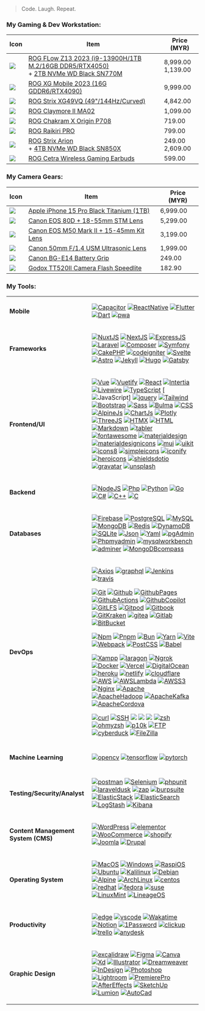 > Code. Laugh. Repeat.

### My Gaming & Dev Workstation:

| Icon | Item | Price (MYR) |
| - | - | - |
| ![](https://img.icons8.com/color/24/laptop.png) | [ROG FLow Z13 2023 (i9-13900H/1TB M.2/16GB DDR5/RTX4050)](https://shope.ee/8f4vnwyqgh) <br> + [2TB NVMe WD Black SN770M](https://shope.ee/6V0RH0WD93) | 8,999.00 <br> 1,139.00 |
| ![](https://img.icons8.com/color/24/video-card.png) | [ROG XG Mobile 2023 (16G GDDR6/RTX4090)](https://shope.ee/8zhmO2vx18) | 9,999.00 |
| ![](https://img.icons8.com/color/24/monitor.png) | [ROG Strix XG49VQ (49"/144Hz/Curved)](https://shope.ee/8f4vp0Tmx1) | 4,842.00 |
| ![](https://img.icons8.com/color/24/keyboard.png) | [ROG Claymore II MA02](https://shope.ee/9zaJPCMJ8d) | 1,099.00 |
| ![](https://img.icons8.com/color/24/mouse.png) | [ROG Chakram X Origin P708](https://shope.ee/8KS5QXrkfZ) | 719.00 |
| ![](https://img.icons8.com/color/24/nintendo-switch-pro-controller.png) | [ROG Raikiri PRO](https://shope.ee/5fRKI5g23B) | 799.00 |
| ![](https://img.icons8.com/color/24/ssd.png) | [ROG Strix Arion](https://shope.ee/3VMpeeQnid) <br> + [4TB NVMe WD Black SN850X](https://shope.ee/4KvweShEDz) | 249.00 <br> 2,609.00 |
| ![](https://img.icons8.com/color/24/earbud-headphones.png) | [ROG Cetra Wireless Gaming Earbuds](https://shope.ee/B6O60YoTH) | 599.00 |

<!-- |  Icon | Name | Price (MYR) |
| - | - | - |

| ![](https://img.icons8.com/color/24/visual-game-boy.png) | [ROG Ally Z1](https://shope.ee/9exT22I5WV) <br> + [2TB NVMe WD Black SN770M](https://shope.ee/6V0RH0WD93) | 3,999.00 <br> 1,139.00 |

| ![](https://img.icons8.com/color/24/office-chair-2.png) | [ROG SL300C Chariot](https://shope.ee/9exT3ZsVaK) | 2,600.00 |

| ![](https://img.icons8.com/color/24/smartphone.png) | [ROG Phone 8 Pro (1TB/24GB)](https://shope.ee/g2eguXFEl) | 5,999.00 |

| ![](https://img.icons8.com/color/24/fan-speed.png) | [ROG AeroActive Cooler X for 8/8 Pro](https://shope.ee/9exTPQv3Uv) | 349.00 |


| ![](https://img.icons8.com/color/24/apple-watch-apps.png) | [Apple Watch Ultra 2 (49mm/GPS+Cellular)](https://shope.ee/5V7uRjYCGM) | 3,799.00 |

| ![](https://img.icons8.com/color/24/earbud-headphones.png) | [Apple AirPods Pro 2nd-Gen (USB-C)](https://shope.ee/9KKd19jNBp) | 1,099.00 |

-->


### My Camera Gears:

| Icon | Item | Price (MYR) |
| - | - | - |
| ![](https://img.icons8.com/color/24/iphone-x.png) | [Apple iPhone 15 Pro Black Titanium (1TB)](https://shope.ee/9A1CoUkETL) | 6,999.00 |
| ![](https://img.icons8.com/color/24/slr-large-lens.png) | [Canon EOS 80D + 18-55mm STM Lens](https://shope.ee/8KS6uPN3J2) | 5,299.00 |
| ![](https://img.icons8.com/color/24/compact-camera.png) | [Canon EOS M50 Mark II + 15-45mm Kit Lens](https://shope.ee/2q7AMNoq4O) | 3,199.00 |
| ![](https://img.icons8.com/color/24/small-lens.png) | [Canon 50mm F/1.4 USM Ultrasonic Lens](https://shope.ee/5fRLjUP5FJ) | 1,999.00 |
| ![](https://img.icons8.com/color/24/charge-battery.png) | [Canon BG-E14 Battery Grip](https://shope.ee/3fgHLm2V87) | 249.00 |
| ![](https://img.icons8.com/color/24/flash-on.png) | [Godox TT520II Camera Flash Speedlite](https://shope.ee/g2fmHZaLY) | 182.90 |


### My Tools:

<table>
<!-- ----- ----- ----- ----- ----- ----- ----- ----- ----- ----- -->
<tr>
<td>

#### Mobile

</td>
<td>

[![Capacitor](https://img.shields.io/badge/-capacitor-111?style=for-the-badge&logo=capacitor)](https://capacitorjs.com/)
[![ReactNative](https://img.shields.io/badge/-React_Native-111?style=for-the-badge&logo=react)](https://reactnative.dev/)
[![Flutter](https://img.shields.io/badge/-Flutter-111?style=for-the-badge&logo=Flutter)](https://flutter.dev/)
[![Dart](https://img.shields.io/badge/-Dart-111?style=for-the-badge&logo=Dart)](https://dart.dev/)
[![pwa](https://img.shields.io/badge/-pwa-111?style=for-the-badge&logo=pwa)](https://web.dev/learn/pwa/)

</td>
</tr>
<!-- ----- ----- ----- ----- ----- ----- ----- ----- ----- ----- -->
<tr>
<td>

#### Frameworks

</td>
<td>

[![NuxtJS](https://img.shields.io/badge/-Nuxt-111?style=for-the-badge&logo=nuxt.js)](https://nuxt.com/)
[![NextJS](https://img.shields.io/badge/-Next-111?style=for-the-badge&logo=next.js)](https://nextjs.org/)
[![ExpressJS](https://img.shields.io/badge/-Express-111?style=for-the-badge&logo=express)](https://expressjs.com/)
[![Laravel](https://img.shields.io/badge/-Laravel-111?style=for-the-badge&logo=laravel)](https://laravel.com/)
[![Composer](https://img.shields.io/badge/-composer-111?style=for-the-badge&logo=composer)](https://getcomposer.org/)
[![Symfony](https://img.shields.io/badge/-Symfony-111?style=for-the-badge&logo=symfony)](https://symfony.com/)
[![CakePHP](https://img.shields.io/badge/-CakePhp-111?style=for-the-badge&logo=cakephp)](https://cakephp.org/)
[![codeigniter](https://img.shields.io/badge/-codeigniter-111?style=for-the-badge&logo=codeigniter)](https://codeigniter.com/)
[![Svelte](https://img.shields.io/badge/-svelte-111?style=for-the-badge&logo=svelte)](https://svelte.dev/)
[![Astro](https://img.shields.io/badge/-Astro-111?style=for-the-badge&logo=Astro)](https://astro.build/)
[![Jekyll](https://img.shields.io/badge/-Jekyll-111?style=for-the-badge&logo=Jekyll)](https://jekyllrb.com/)
[![Hugo](https://img.shields.io/badge/-hugo-111?style=for-the-badge&logo=Hugo)](https://gohugo.io/)
[![Gatsby](https://img.shields.io/badge/-Gatsby-111?style=for-the-badge&logo=Gatsby)](https://gatsbyjs.com/)

</td>
</tr>
<!-- ----- ----- ----- ----- ----- ----- ----- ----- ----- ----- -->
<tr>
<td>

#### Frontend/UI

</td>
<td>

[![Vue](https://img.shields.io/badge/-vue-111?style=for-the-badge&logo=vue.js)](https://vuejs.org/)
[![Vuetify](https://img.shields.io/badge/-vuetify-111?style=for-the-badge&logo=vuetify)](https://vuetifyjs.com/)
[![React](https://img.shields.io/badge/-React-111?style=for-the-badge&logo=react)](https://react.dev/)
[![Intertia](https://img.shields.io/badge/-intertia-111?style=for-the-badge&logo=inertia)](https://inertiajs.com/)
[![Livewire](https://img.shields.io/badge/-livewire-111?style=for-the-badge&logo=livewire)](https://laravel-livewire.com/)
[![TypeScript](https://img.shields.io/badge/-TypeScript-111?style=for-the-badge&logo=typescript)](https://typescriptlang.org/)
[![JavaScript](https://img.shields.io/badge/-JavaScript-111?style=for-the-badge&logo=javascript)]
[![jquery](https://img.shields.io/badge/-jquery-111?style=for-the-badge&logo=jquery)](https://w3schools.com/js/)
[![Tailwind](https://img.shields.io/badge/-Tailwind-111?style=for-the-badge&logo=tailwindcss)](https://tailwindcss.com/)
[![Bootstrap](https://img.shields.io/badge/-Bootstrap-111?style=for-the-badge&logo=bootstrap)](https://getbootstrap.com/)
[![Sass](https://img.shields.io/badge/-Sass-111?style=for-the-badge&logo=sass)](https://sass-lang.com/)
[![Bulma](https://img.shields.io/badge/-Bulma-111?style=for-the-badge&logo=bulma)](https://bulma.io/)
[![CSS](https://img.shields.io/badge/-css-111?style=for-the-badge&logo=css3)](https://w3schools.com/css/)
[![AlpineJs](https://img.shields.io/badge/-alpine.js-111?style=for-the-badge&logo=alpine.js)](https://alpinejs.dev/)
[![ChartJs](https://img.shields.io/badge/-chart.js-111?style=for-the-badge&logo=chart.js)](https://chartjs.org/)
[![Plotly](https://img.shields.io/badge/-plotly.js-111?style=for-the-badge&logo=plotly)](https://plotly.com/javascript/)
[![ThreeJS](https://img.shields.io/badge/-three.js-111?style=for-the-badge&logo=three.js)](https://threejs.org/)
[![HTMX](https://img.shields.io/badge/-htmx-111?style=for-the-badge&logo=htmx)](https://htmx.org/)
[![HTML](https://img.shields.io/badge/-html-111?style=for-the-badge&logo=html5)](https://w3schools.com/html/)
[![Markdown](https://img.shields.io/badge/-markdown-111?style=for-the-badge&logo=markdown)](https://markdownguide.org/)
[![tabler](https://img.shields.io/badge/-tabler_icons-111?style=for-the-badge&logo=educative)](https://tabler.io/)
[![fontawesome](https://img.shields.io/badge/-fontawesome_icons-111?style=for-the-badge&logo=fontawesome)](https://fontawesome.com/)
[![materialdesign](https://img.shields.io/badge/-material_design-111?style=for-the-badge&logo=materialdesign)](https://material.io/)
[![materialdesignicons](https://img.shields.io/badge/-material_design_icons-111?style=for-the-badge&logo=materialdesignicons)](https://mui.com/material-ui/material-icons/)
[![mui](https://img.shields.io/badge/-material_design_ui-111?style=for-the-badge&logo=mui)](https://mui.com/)
[![uikit](https://img.shields.io/badge/-material_design_uikit-111?style=for-the-badge&logo=uikit)](https://getuikit.com/)
[![icons8](https://img.shields.io/badge/-icons8-111?style=for-the-badge&logo=icons8)](https://icons8.com/)
[![simpleicons](https://img.shields.io/badge/-simple_icons-111?style=for-the-badge&logo=simpleicons)](https://simpleicons.org/)
[![iconify](https://img.shields.io/badge/-iconify-111?style=for-the-badge&logo=iconify)](https://iconify.design/)
[![heroicons](https://img.shields.io/badge/-heroicons-111?style=for-the-badge&logo=sheild)](https://heroicons.com/)
[![shieldsdotio](https://img.shields.io/badge/-shields.io-111?style=for-the-badge&logo=shieldsdotio)](https://sheilds.io/)
[![gravatar](https://img.shields.io/badge/-gravatar-111?style=for-the-badge&logo=gravatar)](https://sheilds.io/)
[![unsplash](https://img.shields.io/badge/-unsplash-111?style=for-the-badge&logo=unsplash)](https://unsplash.com/)

</td>
</tr>
<!-- ----- ----- ----- ----- ----- ----- ----- ----- ----- ----- -->
<tr>
<td>

#### Backend

</td>
<td>

[![NodeJS](https://img.shields.io/badge/-NodeJs-111?style=for-the-badge&logo=node.js)](https://nodejs.org/en/download)
[![Php](https://img.shields.io/badge/-Php-111?style=for-the-badge&logo=php)](https://php.net/downloads.php)
[![Python](https://img.shields.io/badge/-Python-111?style=for-the-badge&logo=python)](https://python.org/downloads/)
[![Go](https://img.shields.io/badge/-go-111?style=for-the-badge&logo=go)](https://go.dev/dl/)
[![C#](https://img.shields.io/badge/-c%23-111?style=for-the-badge&logo=csharp)](https://w3schools.com/c#/)
[![C++](https://img.shields.io/badge/-c%2B%2B-111?style=for-the-badge&logo=Cplusplus)](https://w3schools.com/c++/)
[![C](https://img.shields.io/badge/-c-111?style=for-the-badge&logo=c)](https://w3schools.com/c/)

</td>
</tr>
<!-- ----- ----- ----- ----- ----- ----- ----- ----- ----- ----- -->
<tr>
<td>

#### Databases

</td>
<td>

[![Firebase](https://img.shields.io/badge/-firebase-111?style=for-the-badge&logo=firebase)](https://firebase.google.com/)
[![PostgreSQL](https://img.shields.io/badge/-PostgreSQL-111?style=for-the-badge&logo=postgresql)](https://postgresql.org/)
[![MySQL](https://img.shields.io/badge/-mysql-111?style=for-the-badge&logo=mysql)](https://mysql.com/)
[![MongoDB](https://img.shields.io/badge/-mongodb-111?style=for-the-badge&logo=mongodb)](https://mongodb.com/)
[![Redis](https://img.shields.io/badge/-redis-111?style=for-the-badge&logo=redis)](https://redis.io/)
[![DynamoDB](https://img.shields.io/badge/-DynamoDB-111?style=for-the-badge&logo=amazondynamodb)](https://aws.amazon.com/dynamodb/)
[![SQLite](https://img.shields.io/badge/-sqlite-111?style=for-the-badge&logo=sqlite)](https://sqlite.org/)
[![Json](https://img.shields.io/badge/-Json-111?style=for-the-badge&logo=json)](https://w3schools.com/whatis/whatis_json.asp)
[![Yaml](https://img.shields.io/badge/-Yaml-111?style=for-the-badge&logo=yaml)](https://yaml.org/)
[![pgAdmin](https://img.shields.io/badge/-pgAdmin-111?style=for-the-badge&logo=postgresql)](https://pgadmin.org/)
[![Phpmyadmin](https://img.shields.io/badge/-phpmyadmin-111?style=for-the-badge&logo=phpmyadmin)](https://phpmyadmin.net/)
[![mysqlworkbench](https://img.shields.io/badge/-mysql_workbench-111?style=for-the-badge&logo=mysqlworkbench)](https://mysql.com/products/workbench/)
[![adminer](https://img.shields.io/badge/-adminer-111?style=for-the-badge&logo=adminer)](https://adminer.org/)
[![MongoDBcompass](https://img.shields.io/badge/-mongodb_compass-111?style=for-the-badge&logo=mongodb)](https://mongodb.com/docs/compass/master/)

</td>
</tr>
<!-- ----- ----- ----- ----- ----- ----- ----- ----- ----- ----- -->
<tr>
<td>

#### DevOps

</td>
<td>

[![Axios](https://img.shields.io/badge/-Axios-111?style=for-the-badge&logo=axios)](https://axios-http.com/docs/intro)
[![graphql](https://img.shields.io/badge/-graphql-111?style=for-the-badge&logo=graphql)](https://graphql.org/)
[![Jenkins](https://img.shields.io/badge/-Jenkins-111?style=for-the-badge&logo=jenkins)](https://jenkins.io/)
[![travis](https://img.shields.io/badge/-travis-111?style=for-the-badge&logo=travis)](https://travis-ci.com/)

[![Git](https://img.shields.io/badge/-Git-111?style=for-the-badge&logo=git)](https://git-scm.com/)
[![Github](https://img.shields.io/badge/-Github-111?style=for-the-badge&logo=github)](https://github.com/)
[![GithubPages](https://img.shields.io/badge/-Github_Pages-111?style=for-the-badge&logo=githubpages)](https://pages.github.com/)
[![GithubActions](https://img.shields.io/badge/-github_actions-111?style=for-the-badge&logo=githubactions)](https://docs.github.com/en/actions)
[![GithubCopilot](https://img.shields.io/badge/-github_copilot-111?style=for-the-badge&logo=githubcopilot)](https://github.com/features/copilot)
[![GitLFS](https://img.shields.io/badge/-Git_LFS-111?style=for-the-badge&logo=gitlfs)](https://git-lfs.com/)
[![Gitpod](https://img.shields.io/badge/-Gitpod-111?style=for-the-badge&logo=gitpod)](https://gitpod.io/)
[![Gitbook](https://img.shields.io/badge/-Gitbook-111?style=for-the-badge&logo=gitbook)](https://git-scm.com/book/en/v2)
[![GitKraken](https://img.shields.io/badge/-GitKraken-111?style=for-the-badge&logo=gitkraken)](https://gitkraken.com/)
[![gitea](https://img.shields.io/badge/-gitea-111?style=for-the-badge&logo=gitea)](https://gitea.com/)
[![Gitlab](https://img.shields.io/badge/-Gitlab-111?style=for-the-badge&logo=gitlab)](https://gitlab.com/)
[![BitBucket](https://img.shields.io/badge/-BitBucket-111?style=for-the-badge&logo=bitbucket)](https://bitbucket.org/)

[![Npm](https://img.shields.io/badge/-Npm-111?style=for-the-badge&logo=npm)](https://npmjs.com/)
[![Pnpm](https://img.shields.io/badge/-Npm-111?style=for-the-badge&logo=pnpm)](https://pnpm.io/)
[![Bun](https://img.shields.io/badge/-Bun-111?style=for-the-badge&logo=bun)](https://bun.sh/)
[![Yarn](https://img.shields.io/badge/-Yarn-111?style=for-the-badge&logo=yarn)](https://yarnpkg.com/)
[![Vite](https://img.shields.io/badge/-vite-111?style=for-the-badge&logo=vite)](https://vitejs.dev/)
[![Webpack](https://img.shields.io/badge/-Webpack-111?style=for-the-badge&logo=webpack)](https://webpack.js.org/)
[![PostCSS](https://img.shields.io/badge/-PostCSS-111?style=for-the-badge&logo=postcss)](https://postcss.org/)
[![Babel](https://img.shields.io/badge/-Babel-111?style=for-the-badge&logo=babel)](https://babeljs.io/)

[![Xampp](https://img.shields.io/badge/-Xampp-111?style=for-the-badge&logo=xampp)](https://apachefriends.org/download.html)
[![laragon](https://img.shields.io/badge/-laragon-111?style=for-the-badge&logo=laragon)](https://laragon.org/download/)
[![Ngrok](https://img.shields.io/badge/-Ngrok-111?style=for-the-badge&logo=ngrok)](https://ngrok.com/download)
[![Docker](https://img.shields.io/badge/-Docker-111?style=for-the-badge&logo=docker)](https://docker.com/get-started/)
[![Vercel](https://img.shields.io/badge/-Vercel-111?style=for-the-badge&logo=vercel)](https://vercel.com/)
[![DigitalOcean](https://img.shields.io/badge/-Digital_Ocean-111?style=for-the-badge&logo=digitalocean)](https://digitalocean.com)
[![heroku](https://img.shields.io/badge/-heroku-111?style=for-the-badge&logo=heroku)](https://heroku.com/)
[![netlify](https://img.shields.io/badge/-netlify-111?style=for-the-badge&logo=netlify)](https://netlify.com/)
[![cloudflare](https://img.shields.io/badge/-cloudflare-111?style=for-the-badge&logo=cloudflare)](https://cloudflare.com/)
[![AWS](https://img.shields.io/badge/-AWS-111?style=for-the-badge&logo=amazonaws)](https://aws.amazon.com/)
[![AWSLambda](https://img.shields.io/badge/-AWSLambda-111?style=for-the-badge&logo=awslambda)](https://aws.amazon.com/lambda/)
[![AWSS3](https://img.shields.io/badge/-AWSS3-111?style=for-the-badge&logo=amazons3)](https://aws.amazon.com/s3/)
[![Nginx](https://img.shields.io/badge/-Nginx-111?style=for-the-badge&logo=nginx)](https://nginx.org/en/download.html)
[![Apache](https://img.shields.io/badge/-Apache-111?style=for-the-badge&logo=apache)](https://projects.apache.org/releases.html)
[![ApacheHadoop](https://img.shields.io/badge/-Apache_Hadoop-111?style=for-the-badge&logo=apachehadoop)](https://hadoop.apache.org/releases.html)
[![ApacheKafka](https://img.shields.io/badge/-Apache_Kafka-111?style=for-the-badge&logo=apachekafka)](https://kafka.apache.org/downloads)
[![ApacheCordova](https://img.shields.io/badge/-Apache_Cordova-111?style=for-the-badge&logo=apachecordova)](https://cordova.apache.org/)

[![curl](https://img.shields.io/badge/-curl-111?style=for-the-badge&logo=curl)](https://curl.se/)
[![SSH](https://img.shields.io/badge/-SSH-111?style=for-the-badge&logo=educative)](#)
[![](https://img.shields.io/badge/-bash-111?style=for-the-badge&logo=educative)](https://filezilla-project.org/)
[![](https://img.shields.io/badge/-shell-111?style=for-the-badge&logo=educative)](https://filezilla-project.org/)
[![](https://img.shields.io/badge/-fish-111?style=for-the-badge&logo=educative)](https://filezilla-project.org/)
[![zsh](https://img.shields.io/badge/-zsh-111?style=for-the-badge&logo=educative)](https://filezilla-project.org/)
[![ohmyzsh](https://img.shields.io/badge/-ohmyzsh-111?style=for-the-badge&logo=ohmyzsh)](https://filezilla-project.org/)
[![p10k](https://img.shields.io/badge/-p10k-111?style=for-the-badge&logo=p10k)](https://filezilla-project.org/)
[![FTP](https://img.shields.io/badge/-FTP-111?style=for-the-badge&logo=ftp)](#)
[![cyberduck](https://img.shields.io/badge/-cyberduck-111?style=for-the-badge&logo=cyberduck)](https://cyberduck.io/)
[![FileZilla](https://img.shields.io/badge/-FileZilla-111?style=for-the-badge&logo=filezilla)](https://filezilla-project.org/)


</td>
</tr>
<!-- ----- ----- ----- ----- ----- ----- ----- ----- ----- ----- -->
<tr>
<td>

#### Machine Learning

</td>
<td>

[![opencv](https://img.shields.io/badge/-opencv-111?style=for-the-badge&logo=opencv)](https://opencv.org/)
[![tensorflow](https://img.shields.io/badge/-tensorflow-111?style=for-the-badge&logo=tensorflow)](https://tensorflow.org/)
[![pytorch](https://img.shields.io/badge/-pytorch-111?style=for-the-badge&logo=pytorch)](https://pytorch.org/)

</td>
</tr>
<!-- ----- ----- ----- ----- ----- ----- ----- ----- ----- ----- -->
<tr>
<td>

#### Testing/Security/Analyst

</td>
<td>

[![postman](https://img.shields.io/badge/-postman-111?style=for-the-badge&logo=postman)](https://postman.com/)
[![Selenium](https://img.shields.io/badge/-Selenium-111?style=for-the-badge&logo=Selenium)](https://selenium.dev/)
[![phpunit](https://img.shields.io/badge/-phpunit-111?style=for-the-badge&logo=phpunit)](https://phpunit.de/)
[![laraveldusk](https://img.shields.io/badge/-laravel_dusk-111?style=for-the-badge&logo=laraveldusk)](https://laravel.com/docs/10.x/dusk)
[![zap](https://img.shields.io/badge/-zap-111?style=for-the-badge&logo=zap)](https://zaproxy.org/)
[![burpsuite](https://img.shields.io/badge/-burpsuite-111?style=for-the-badge&logo=burpsuite)](https://portswigger.net/burp)
[![ElasticStack](https://img.shields.io/badge/-ElasticStack-111?style=for-the-badge&logo=ElasticStack)](https://elastic.co/elastic-stack/)
[![ElasticSearch](https://img.shields.io/badge/-elasticsearch-111?style=for-the-badge&logo=elasticsearch)](https://elastic.co/elasticsearch)
[![LogStash](https://img.shields.io/badge/-LogStash-111?style=for-the-badge&logo=LogStash)](https://elastic.co/logstash)
[![Kibana](https://img.shields.io/badge/-Kibana-111?style=for-the-badge&logo=Kibana)](https://elastic.co/kibana)

</td>
</tr>
<!-- ----- ----- ----- ----- ----- ----- ----- ----- ----- ----- -->
<tr>
<td>

#### Content Management System (CMS)

</td>
<td>

[![WordPress](https://img.shields.io/badge/-WordPress-111?style=for-the-badge&logo=wordpress)](https://wordpress.com/)
[![elementor](https://img.shields.io/badge/-elementor-111?style=for-the-badge&logo=elementor)](https://elementor.com/)
[![WooCommerce](https://img.shields.io/badge/-WooCommerce-111?style=for-the-badge&logo=woocommerce)](https://woo.com/)
[![shopify](https://img.shields.io/badge/-shopify-111?style=for-the-badge&logo=shopify)](https://shopify.com)
[![Joomla](https://img.shields.io/badge/-Joomla-111?style=for-the-badge&logo=joomla)](https://joomla.org/)
[![Drupal](https://img.shields.io/badge/-Drupal-111?style=for-the-badge&logo=drupal)](https://drupal.org/)

</td>
</tr>
<!-- ----- ----- ----- ----- ----- ----- ----- ----- ----- ----- -->
<tr>
<td>

#### Operating System

</td>
<td>

[![MacOS](https://img.shields.io/badge/-macos-111?style=for-the-badge&logo=macos)](https://support.apple.com/macos)
[![Windows](https://img.shields.io/badge/-windows-111?style=for-the-badge&logo=windows11)](https://microsoft.com/software-download/windows11)
[![RaspiOS](https://img.shields.io/badge/-RaspberryPi_OS-111?style=for-the-badge&logo=raspberrypi)](https://raspberrypi.com/)
[![Ubuntu](https://img.shields.io/badge/-ubuntu-111?style=for-the-badge&logo=ubuntu)](https://ubuntu.com/download)
[![Kalilinux](https://img.shields.io/badge/-kali-111?style=for-the-badge&logo=kalilinux)](https://kali.org/get-kali/#kali-platforms)
[![Debian](https://img.shields.io/badge/-debian-111?style=for-the-badge&logo=debian)](https://debian.org/)
[![Alpine](https://img.shields.io/badge/-alpine-111?style=for-the-badge&logo=alpinelinux)](https://alpinelinux.org/)
[![ArchLinux](https://img.shields.io/badge/-arch-111?style=for-the-badge&logo=archlinux)](https://archlinux.org/)
[![centos](https://img.shields.io/badge/-centos-111?style=for-the-badge&logo=centos)](https://centos.org/download/)
[![redhat](https://img.shields.io/badge/-redhat-111?style=for-the-badge&logo=redhat)](https://redhat.com/en/technologies/linux-platforms/enterprise-linux)
[![fedora](https://img.shields.io/badge/-fedora-111?style=for-the-badge&logo=fedora)](https://fedoraproject.org/)
[![suse](https://img.shields.io/badge/-suse-111?style=for-the-badge&logo=suse)](https://suse.com/products/)
[![LinuxMint](https://img.shields.io/badge/-mint-111?style=for-the-badge&logo=linuxmint)](https://linuxmint.com/download.php)
[![LineageOS](https://img.shields.io/badge/-lineageos-111?style=for-the-badge&logo=lineageos)](https://download.lineageos.org/changes)

</td>
</tr>
<!-- ----- ----- ----- ----- ----- ----- ----- ----- ----- ----- -->
<tr>
<td>

#### Productivity

</td>
<td>

[![edge](https://img.shields.io/badge/-edge-111?style=for-the-badge&logo=microsoftedge)](https://microsoft.com/en-us/edge/download)
[![vscode](https://img.shields.io/badge/-VSCODE-111?style=for-the-badge&logo=visualstudiocode)](https://code.visualstudio.com/)
[![Wakatime](https://img.shields.io/badge/-Wakatime-111?style=for-the-badge&logo=wakatime)](https://wakatime.com/)
[![Notion](https://img.shields.io/badge/-Notion-111?style=for-the-badge&logo=notion)](https://notion.so/)
[![1Password](https://img.shields.io/badge/-1Password-111?style=for-the-badge&logo=1password)](https://1password.com/)
[![clickup](https://img.shields.io/badge/-clickup-111?style=for-the-badge&logo=clickup)](https://clickup.com/)
[![trello](https://img.shields.io/badge/-trello-111?style=for-the-badge&logo=trello)](https://trello.com/)
[![anydesk](https://img.shields.io/badge/-anydesk-111?style=for-the-badge&logo=anydesk)](https://anydesk.com/)

</td>
</tr>
<!-- ----- ----- ----- ----- ----- ----- ----- ----- ----- ----- -->
<tr>
<td>

#### Graphic Design

</td>
<td>

[![excalidraw](https://img.shields.io/badge/-excalidraw-111?style=for-the-badge&logo=excalidraw)](https://excalidraw.com/)
[![Figma](https://img.shields.io/badge/-Figma-111?style=for-the-badge&logo=figma)](https://figma.com/)
[![Canva](https://img.shields.io/badge/-canva-111?style=for-the-badge&logo=canva)](https://canva.com/)
[![Xd](https://img.shields.io/badge/-Xd-111?style=for-the-badge&logo=adobexd)](https://creativecloud.adobe.com/apps/download/xd)
[![Illustrator](https://img.shields.io/badge/-Illustrator-111?style=for-the-badge&logo=adobeillustrator)](https://creativecloud.adobe.com/apps/download/illustrator)
[![Dreamweaver](https://img.shields.io/badge/-Dreamweaver-111?style=for-the-badge&logo=adobedreamweaver)](https://creativecloud.adobe.com/apps/download/dreamweaver)
[![InDesign](https://img.shields.io/badge/-InDesign-111?style=for-the-badge&logo=adobeindesign)](https://creativecloud.adobe.com/apps/download/indesign)
[![Photoshop](https://img.shields.io/badge/-Photoshop-111?style=for-the-badge&logo=adobephotoshop)](https://creativecloud.adobe.com/apps/download/photoshop)
[![Lightroom](https://img.shields.io/badge/-Lightroom-111?style=for-the-badge&logo=adobelightroom)](https://creativecloud.adobe.com/apps/download/lightroom-classic)
[![PremierePro](https://img.shields.io/badge/-PremierePro-111?style=for-the-badge&logo=adobepremierepro)](https://creativecloud.adobe.com/apps/download/premiere-pro)
[![AfterEffects](https://img.shields.io/badge/-AfterEffects-111?style=for-the-badge&logo=adobeaftereffects)](https://creativecloud.adobe.com/apps/download/after-effects)
[![SketchUp](https://img.shields.io/badge/-SketchUp-111?style=for-the-badge&logo=sketchup)](https://sketchup.com/)
[![Lumion](https://img.shields.io/badge/-Lumion_Pro-111?style=for-the-badge&logo=lumion)](https://lumion.com/product/buy)
[![AutoCad](https://img.shields.io/badge/-AutoCad-111?style=for-the-badge&logo=autocad)](https://autodesk.com/products/autocad/overview)


</td>
</tr>
<!-- ----- ----- ----- ----- ----- ----- ----- ----- ----- ----- -->
</table>